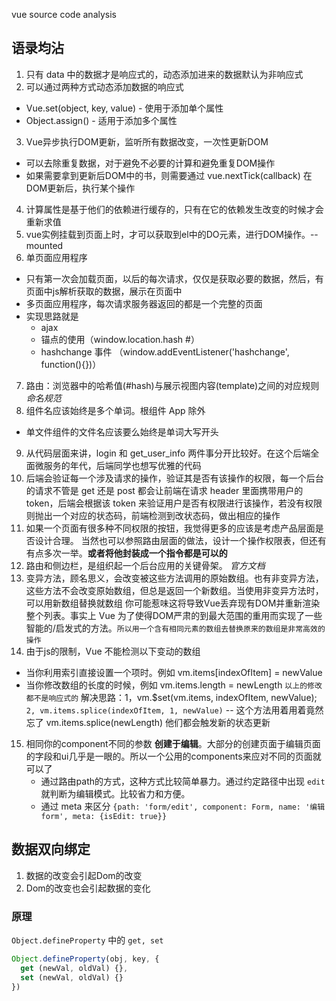vue source code analysis

## 语录均沾

1. 只有 data 中的数据才是响应式的，动态添加进来的数据默认为非响应式
2. 可以通过两种方式动态添加数据的响应式
  * Vue.set(object, key, value) - 使用于添加单个属性
  * Object.assign() - 适用于添加多个属性
3. Vue异步执行DOM更新，监听所有数据改变，一次性更新DOM
  * 可以去除重复数据，对于避免不必要的计算和避免重复DOM操作
  * 如果需要拿到更新后DOM中的书，则需要通过 vue.nextTick(callback) 在DOM更新后，执行某个操作
4. 计算属性是基于他们的依赖进行缓存的，只有在它的依赖发生改变的时候才会重新求值
5. vue实例挂载到页面上时，才可以获取到el中的DO元素，进行DOM操作。-- mounted
6. 单页面应用程序
  * 只有第一次会加载页面，以后的每次请求，仅仅是获取必要的数据，然后，有页面中js解析获取的数据，展示在页面中
  * 多页面应用程序，每次请求服务器返回的都是一个完整的页面
  * 实现思路就是
    - ajax
    - 锚点的使用（window.location.hash #）
    - hashchange 事件 （window.addEventListener('hashchange', function(){})）
7. 路由：浏览器中的哈希值(#hash)与展示视图内容(template)之间的对应规则
*命名规范*
8. 组件名应该始终是多个单词。根组件 App 除外
  * 单文件组件的文件名应该要么始终是单词大写开头
9. 从代码层面来讲，login 和 get_user_info 两件事分开比较好。在这个后端全面微服务的年代，后端同学也想写优雅的代码
10. 后端会验证每一个涉及请求的操作，验证其是否有该操作的权限，每一个后台的请求不管是 get 还是 post 都会让前端在请求 header 里面携带用户的 token，后端会根据该 token 来验证用户是否有权限进行该操作，若没有权限则抛出一个对应的状态码，前端检测到改状态码，做出相应的操作
11. 如果一个页面有很多种不同权限的按钮，我觉得更多的应该是考虑产品层面是否设计合理。
    当然也可以参照路由层面的做法，设计一个操作权限表，但还有有点多次一举。**或者将他封装成一个指令都是可以的**
12. 路由和侧边栏，是组织起一个后台应用的关键骨架。
*官方文档*
13. 变异方法，顾名思义，会改变被这些方法调用的原始数组。也有非变异方法，这些方法不会改变原始数组，但总是返回一个新数组。当使用非变异方法时，可以用新数组替换就数组
    你可能惹味这将导致Vue丢弃现有DOM并重新渲染整个列表。事实上 Vue 为了使得DOM严肃的到最大范围的重用而实现了一些智能的/启发式的方法。`所以用一个含有相同元素的数组去替换原来的数组是非常高效的操作`
14. 由于js的限制，Vue 不能检测以下变动的数组
  * 当你利用索引直接设置一个项时。例如 vm.items[indexOfItem] = newValue
  * 当你修改数组的长度的时候，例如 vm.items.length = newLength
  `以上的修改都不是响应式的`
  解决思路：1，vm.$set(vm.items, indexOfItem, newValue); `2, vm.items.splice(indexOfItem, 1, newValue)` -- 这个方法用着用着竟然忘了
  vm.items.splice(newLength)
  他们都会触发新的状态更新
15. 相同你的component不同的参数
    **创建于编辑**。大部分的创建页面于编辑页面的字段和ui几乎是一眼的。所以一个公用的components来应对不同的页面就可以了
    * 通过路由path的方式，这种方式比较简单暴力。通过约定路径中出现 `edit` 就判断为编辑模式。比较省力和方便。
    * 通过 meta 来区分 `{path: 'form/edit', component: Form, name: '编辑form', meta: {isEdit: true}}`



## 数据双向绑定

1. 数据的改变会引起Dom的改变
2. Dom的改变也会引起数据的变化

### 原理

`Object.defineProperty` 中的 `get, set`

```js
Object.defineProperty(obj, key, {
  get (newVal, oldVal) {},
  set (newVal, oldVal) {}
})
```